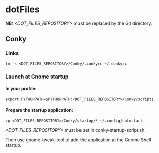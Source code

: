 # dotFiles

**NB:** *<DOT_FILES_REPOSITORY>* must be replaced by the Git directory.

## Conky
### Links
`ln -s <DOT_FILES_REPOSITORY>/Conky/.conkyrc ~/.conkyrc`

### Launch at Gnome startup
#### In your profile:
`export PYTHONPATH=$PYTHONPATH:<DOT_FILES_REPOSITORY>/Conky/scripts`

#### Prepare the startup application:
`cp <DOT_FILES_REPOSITORY>/Conky/startup/* ~/.config/autostart`

*<DOT_FILES_REPOSITORY>* must be set in conky-startup-script.sh.

Then use gnome-tweak-tool to add the application at the Gnome Shell startup.